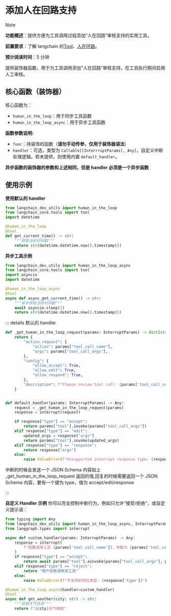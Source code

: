 # 添加人在回路支持

> [!NOTE]
>
> **功能概述**：提供方便为工具调用过程添加“人在回路”审核支持的实用工具。
>
> **前置要求**：了解 langchain 的[Tool](https://docs.langchain.com/oss/python/langchain/tools)、[人在环路](https://docs.langchain.com/oss/python/langchain/human-in-the-loop)。
>
> **预计阅读时间**：5 分钟

提供装饰器函数，用于为工具调用添加“人在回路”审核支持，在工具执行期间启用人工审核。

## 核心函数（装饰器）

核心函数为：

- `human_in_the_loop`：用于同步工具函数
- `human_in_the_loop_async`：用于异步工具函数

**函数参数说明:**

- `func`：待装饰的函数（**请勿手动传参，仅用于装饰器语法**）
- `handler`：可选，类型为 `Callable[[InterrruptParams], Any]`，自定义中断处理逻辑。若未提供，则使用内置 `default_handler`。

**异步函数的装饰器的参数和上述相同，但是 handler 必须是一个异步函数**

## 使用示例

**使用默认的 handler**

```python
from langchain_dev_utils import human_in_the_loop
from langchain_core.tools import tool
import datetime

@human_in_the_loop
@tool
def get_current_time() -> str:
    """获取当前时间戳"""
    return str(datetime.datetime.now().timestamp())
```

**异步工具示例**

```python
from langchain_dev_utils import human_in_the_loop_async
from langchain_core.tools import tool
import asyncio
import datetime

@human_in_the_loop_async
@tool
async def async_get_current_time() -> str:
    """异步获取当前时间戳"""
    await asyncio.sleep(1)
    return str(datetime.datetime.now().timestamp())
```

::: details 默认的 handler

```python
def _get_human_in_the_loop_request(params: InterruptParams) -> dict[str, Any]:
    return {
        "action_request": {
            "action": params["tool_call_name"],
            "args": params["tool_call_args"],
        },
        "config": {
            "allow_accept": True,
            "allow_edit": True,
            "allow_respond": True,
        },
        "description": f"Please review tool call: {params['tool_call_name']}",
    }


def default_handler(params: InterruptParams) -> Any:
    request = _get_human_in_the_loop_request(params)
    response = interrupt(request)

    if response["type"] == "accept":
        return params["tool"].invoke(params["tool_call_args"])
    elif response["type"] == "edit":
        updated_args = response["args"]
        return params["tool"].invoke(updated_args)
    elif response["type"] == "response":
        return response["args"]
    else:
        raise ValueError(f"Unsupported interrupt response type: {response['type']}")
```

中断的时候会发送一个 JSON Schema 内容如上\_get_human_in_the_loop_request 返回的值,回复的时候需要返回一个 JSON Schema 内容，要有一个键为 type，值为 accept/edit/response

:::

**自定义 Handler 示例**
你可以完全控制中断行为，例如只允许“接受/拒绝”，或自定义提示语：

```python
from typing import Any
from langchain_dev_utils import human_in_the_loop_async, InterruptParams
from langgraph.types import interrupt

async def custom_handler(params: InterruptParams) -> Any:
    response = interrupt(
        f"我要调用工具 {params['tool_call_name']}，参数为 {params['tool_call_args']}，请确认是否调用"
    )
    if response["type"] == "accept":
        return await params["tool"].ainvoke(params["tool_call_args"], params["config"])
    elif response["type"] == "reject":
        return "用户拒绝调用该工具"
    else:
        raise ValueError(f"不支持的响应类型: {response['type']}")

@human_in_the_loop_async(handler=custom_handler)
@tool
async def get_weather(city: str) -> str:
    """获取天气信息"""
    return f"{city}天气晴朗"
```
